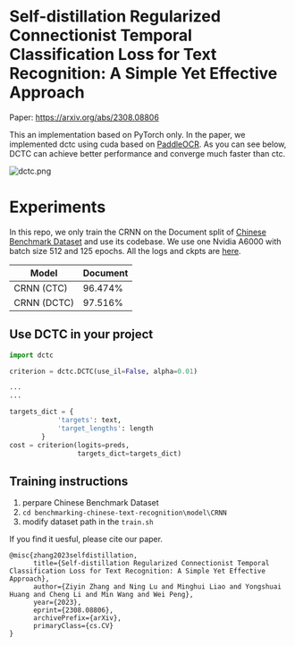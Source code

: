 # Self-distillation Regularized Connectionist Temporal Classification Loss for Text Recognition: A Simple Yet Effective Approach

Paper: https://arxiv.org/abs/2308.08806


This an implementation based on PyTorch only. In the paper, we implemented dctc using cuda based on [PaddleOCR](https://github.com/PaddlePaddle/PaddleOCR). As you can see below, DCTC can achieve better performance and converge much faster than ctc.

![dctc.png](https://s2.loli.net/2023/09/01/KmO9GhbukEYLWdH.png)

# Experiments
In this repo, we only train the CRNN on the Document split of [Chinese Benchmark Dataset](https://github.com/FudanVI/benchmarking-chinese-text-recognition) and use its codebase. We use one Nvidia A6000 with batch size 512 and 125 epochs. 
All the logs and ckpts are [here](https://pan.baidu.com/s/14R3ZQVlwK-oo4280LVYwgg?pwd=46rp).


|  Model    | Document |
|------|----------------------|
| CRNN (CTC) |            96.474%          |
|CRNN (DCTC) | 97.516% |

## Use DCTC in your project

```python
import dctc

criterion = dctc.DCTC(use_il=False, alpha=0.01)

...
...

targets_dict = {
            'targets': text,
            'target_lengths': length
        }
cost = criterion(logits=preds,
                 targets_dict=targets_dict)

```


## Training instructions

1. perpare Chinese Benchmark Dataset
2. `cd benchmarking-chinese-text-recognition\model\CRNN`
3. modify dataset path in the `train.sh`


If you find it uesful, please cite our paper.

```
@misc{zhang2023selfdistillation,
      title={Self-distillation Regularized Connectionist Temporal Classification Loss for Text Recognition: A Simple Yet Effective Approach}, 
      author={Ziyin Zhang and Ning Lu and Minghui Liao and Yongshuai Huang and Cheng Li and Min Wang and Wei Peng},
      year={2023},
      eprint={2308.08806},
      archivePrefix={arXiv},
      primaryClass={cs.CV}
}
```